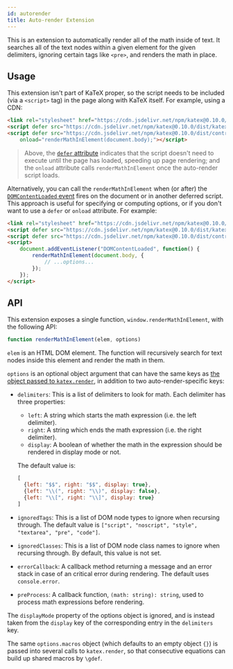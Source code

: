 ```yaml
---
id: autorender
title: Auto-render Extension
---
```

This is an extension to automatically render all of the math inside of text. It
searches all of the text nodes within a given element for the given delimiters,
ignoring certain tags like `<pre>`, and renders the math in place.

## Usage
This extension isn't part of KaTeX proper, so the script needs to be included
(via a `<script>` tag) in the page along with KaTeX itself.  For example,
using a CDN:

```html
<link rel="stylesheet" href="https://cdn.jsdelivr.net/npm/katex@0.10.0/dist/katex.min.css" integrity="sha384-9eLZqc9ds8eNjO3TmqPeYcDj8n+Qfa4nuSiGYa6DjLNcv9BtN69ZIulL9+8CqC9Y" crossorigin="anonymous">
<script defer src="https://cdn.jsdelivr.net/npm/katex@0.10.0/dist/katex.min.js" integrity="sha384-K3vbOmF2BtaVai+Qk37uypf7VrgBubhQreNQe9aGsz9lB63dIFiQVlJbr92dw2Lx" crossorigin="anonymous"></script>
<script defer src="https://cdn.jsdelivr.net/npm/katex@0.10.0/dist/contrib/auto-render.min.js" integrity="sha384-kmZOZB5ObwgQnS/DuDg6TScgOiWWBiVt0plIRkZCmE6rDZGrEOQeHM5PcHi+nyqe" crossorigin="anonymous"
    onload="renderMathInElement(document.body);"></script>
```

> Above, the [`defer` attribute](https://developer.mozilla.org/en/HTML/Element/script#Attributes)
indicates that the script doesn't need to execute until the page has loaded,
speeding up page rendering; and the `onload` attribute calls
`renderMathInElement` once the auto-render script loads.

Alternatively, you can call the `renderMathInElement` when (or after) the
[`DOMContentLoaded` event](https://developer.mozilla.org/ko/docs/Web/Reference/Events/DOMContentLoaded)
fires on the document or in another deferred script.
This approach is useful for specifying or computing options, or if you don't
want to use a `defer` or `onload` attribute.
For example:

```html
<link rel="stylesheet" href="https://cdn.jsdelivr.net/npm/katex@0.10.0/dist/katex.min.css" integrity="sha384-9eLZqc9ds8eNjO3TmqPeYcDj8n+Qfa4nuSiGYa6DjLNcv9BtN69ZIulL9+8CqC9Y" crossorigin="anonymous">
<script defer src="https://cdn.jsdelivr.net/npm/katex@0.10.0/dist/katex.min.js" integrity="sha384-K3vbOmF2BtaVai+Qk37uypf7VrgBubhQreNQe9aGsz9lB63dIFiQVlJbr92dw2Lx" crossorigin="anonymous"></script>
<script defer src="https://cdn.jsdelivr.net/npm/katex@0.10.0/dist/contrib/auto-render.min.js" integrity="sha384-kmZOZB5ObwgQnS/DuDg6TScgOiWWBiVt0plIRkZCmE6rDZGrEOQeHM5PcHi+nyqe" crossorigin="anonymous"></script>
<script>
    document.addEventListener("DOMContentLoaded", function() {
        renderMathInElement(document.body, {
            // ...options...
        });
    });
</script>
```

<!-- TODO: uncomment when releasing a new version
ECMAScript module is also available:
```html
<link rel="stylesheet" href="https://cdn.jsdelivr.net/npm/katex@0.10.0-beta/dist/katex.min.css" integrity="sha384-9tPv11A+glH/on/wEu99NVwDPwkMQESOocs/ZGXPoIiLE8MU/qkqUcZ3zzL+6DuH" crossorigin="anonymous">
<script type="module">
    import renderMathInElement from "https://cdn.jsdelivr.net/npm/katex@0.10.0-beta/dist/contrib/auto-render.mjs";
    renderMathInElement(document.body);
</script>
```

> You can use [`nomodule` attribute](https://developer.mozilla.org/en/HTML/Element/script#Attributes)
to provide a fallback for older browsers that do not support ES modules. -->

## API
This extension exposes a single function, `window.renderMathInElement`, with
the following API:

```js
function renderMathInElement(elem, options)
```

`elem` is an HTML DOM element. The function will recursively search for text
nodes inside this element and render the math in them.

`options` is an optional object argument that can have the same keys as [the
object passed to `katex.render`](https://github.com/KaTeX/KaTeX/#rendering-options),
in addition to two auto-render-specific keys:

- `delimiters`: This is a list of delimiters to look for math. Each delimiter
  has three properties:

    - `left`: A string which starts the math expression (i.e. the left delimiter).
    - `right`: A string which ends the math expression (i.e. the right delimiter).
    - `display`: A boolean of whether the math in the expression should be
      rendered in display mode or not.

  The default value is:

  ```js
  [
    {left: "$$", right: "$$", display: true},
    {left: "\\(", right: "\\)", display: false},
    {left: "\\[", right: "\\]", display: true}
  ]
  ```

- `ignoredTags`: This is a list of DOM node types to ignore when recursing
  through. The default value is
  `["script", "noscript", "style", "textarea", "pre", "code"]`.

- `ignoredClasses`: This is a list of DOM node class names to ignore when
  recursing through. By default, this value is not set.

- `errorCallback`: A callback method returning a message and an error stack
  in case of an critical error during rendering. The default uses `console.error`.

- `preProcess`: A callback function, `(math: string): string`, used to process
  math expressions before rendering.

The `displayMode` property of the options object is ignored, and is
instead taken from the `display` key of the corresponding entry in the
`delimiters` key.

The same `options.macros` object (which defaults to an empty object `{}`)
is passed into several calls to `katex.render`, so that consecutive equations
can build up shared macros by `\gdef`.
